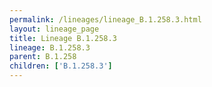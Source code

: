 ```yaml
---
permalink: /lineages/lineage_B.1.258.3.html
layout: lineage_page
title: Lineage B.1.258.3
lineage: B.1.258.3
parent: B.1.258
children: ['B.1.258.3']
---
```


